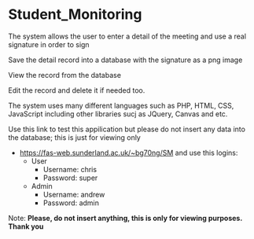 # Student_Monitoring


The system allows the user to enter a detail of the meeting and use a real signature in order to sign

Save the detail record into a database with the signature as a png image

View the record from the database

Edit the record and delete it if needed too.

The system uses many different languages such as PHP, HTML, CSS, JavaScript including other libraries sucj as JQuery, Canvas  and etc.


Use this link to test this appilication but please do not insert any data into the database; this is just for viewing only
- https://fas-web.sunderland.ac.uk/~bg70ng/SM
and use this logins:
  - User
    - Username: chris
    - Password: super
  - Admin
    - Username: andrew
    - Password: admin


Note: **Please, do not insert anything, this is only for viewing purposes. Thank you**
